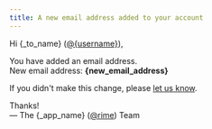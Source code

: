 ```yaml
---
title: A new email address added to your account
---
```


Hi {_to_name} ([@{username}]({_app_base_url}/@{username})),

You have added an email address.  
New email address: **{new_email_address}**

If you didn't make this change, please [let us know]({_app_base_url}/home/faq).

Thanks!  
&mdash; The {_app_name} ([@rime]({_app_base_url}/@rime])) Team

